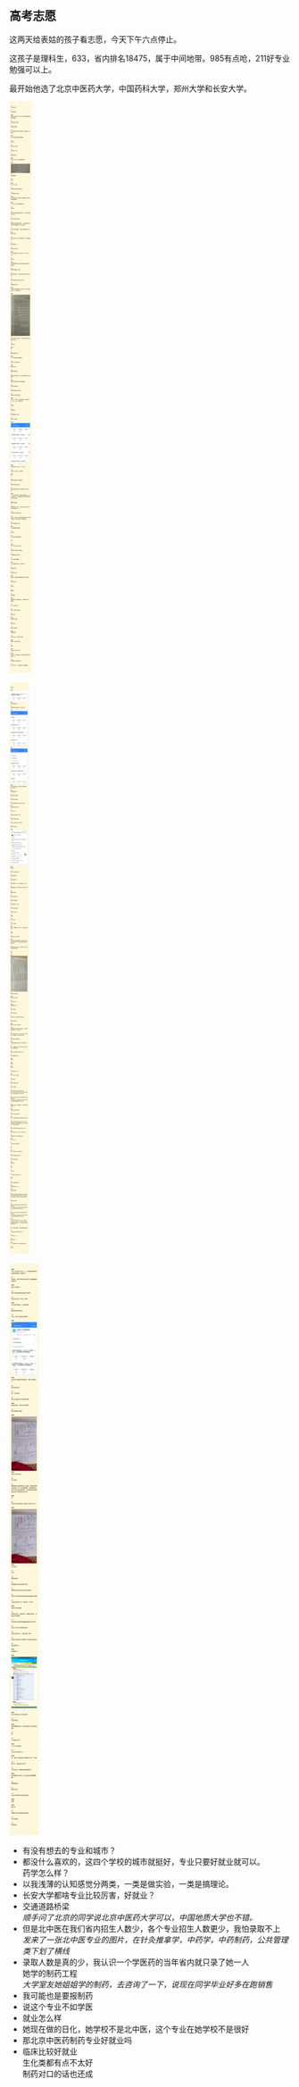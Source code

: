 ## 高考志愿  
这两天给表姑的孩子看志愿，今天下午六点停止​。  

这孩子是理科生，633，省内排名18475，属于中间地带​。985有点呛，211好专业勉强​可以上。  

最开始他选了北京中医药大学，中国药科大学，郑州大学和长安大学​。    

![20200802_201516_77](image/20200802_201516_77.png)   

![20200802_201548_65](image/20200802_201548_65.png)   

![20200802_201606_40](image/20200802_201606_40.png)

- 有没有想去的专业和城市​？
- 都没什么喜欢的，这四个学校的城市就挺好，专业只要好就业就可以​。​  
药学怎么样？  
- 以我浅薄的认知感觉分两类，一类是做实验​，一类是搞理论。  
- 长安大学都啥专业比较厉害，好就业？  
- 交通道路桥梁  
*顺手问了北京的同学说北京中医药大学可以，中国地质大学也不错。*  
- 但是北中医在我们省内招生人数少，各个专业招生人数更少，我怕录取不上  
*发来了一张北中医专业的图片，在针灸推拿学，中药学，中药制药，公共管理类下划了横线*  
- 录取人数是真的少，我认识一个学医药的当年省内就只录了她一人  
她学的制药工程  
*大学室友她姐姐学的制药，去咨询了一下，说现在同学毕业好多在跑销售*
- 我可能也是要报制药  
- 说这个专业不如学医  
- 就业怎么样  
- 她现在做的日化，她学校不是北中医，这个专业在她学校不是很好  
- 那北京中医药制药专业好就业吗  
- 临床比较好就业  
生化类都有点不太好  
制药对口的话也还成  
